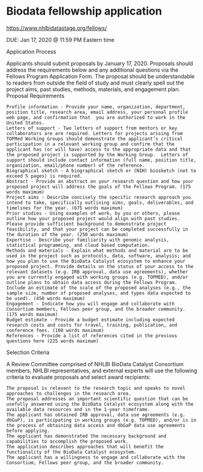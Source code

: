 # Biodata fellowship application

https://www.nhlbidatastage.org/fellows/

DUE: Jan 17, 2020 @ 11:59 PM Eastern time

Application Process

Applicants should submit proposals by January 17, 2020. Proposals should address the requirements below and any additional questions via the Fellows Program Application Form. The proposal should be understandable to readers from outside the field of study and must clearly spell out the project aims, past studies, methods, materials, and engagement plan.
Proposal Requirements

    Profile information - Provide your name, organization, department, position title, research area, email address, your personal profile web page, and confirmation that  you are authorized to work in the United States.
    Letters of support - Two letters of support from mentors or key collaborators are are required. Letters for projects arising from TOPMed Working Groups should demonstrate the applicant’s critical participation in a relevant working group and confirm that the applicant has (or will have) access to the appropriate data and that the proposed project is supported by the Working Group.  Letters of support should include contact information (full name, position title, organization, email/phone number) of the reference. 
    Biographical sketch - A biographical sketch or (NIH) biosketch (not to exceed 5 pages) is required.
    Abstract - Provide an abstract on your research question and how your proposed project will address the goals of the Fellows Program. (175 words maximum)
    Project aims - Describe concisely the specific research approach you intend to take, specifically outlining aims, goals, deliverables, and timelines for the year. (675 words maximum)
    Prior studies - Using examples of work, by you or others, please outline how your proposed project would align with past studies. Please provide sufficient background to demonstrate project feasibility, and that your project can be completed successfully in the duration of the year. (250 words maximum)
    Expertise - Describe your familiarity with genomic analysis, statistical programming, and cloud based computation.
    Methods and materials - Explain what methods and material are to be used in the project such as protocols, data, software, analysis; and how you plan to use the BioData Catalyst ecosystem to enhance your proposed project. Provide details on the status of your access to the relevant datasets (e.g. IRB approval, data use agreements), whether you are currently engaged with working groups (e.g. TOPMED), and/or outline plans to obtain data access during the Fellows Program. Include an estimate of the scale of the proposed analyses (e.g., the sample size, number of proposed analyses, and types data expected to be used). (450 words maximum)
    Engagement - Indicate how you will engage and collaborate with Consortium members, Fellows peer group, and the broader community. (175 words maximum)
    Budget estimate - Provide a budget estimate including expected research costs and costs for travel, training, publication, and conference fees. (100 words maximum)
    References - Provide a list of references cited in the previous questions here (225 words maximum) 

Selection Criteria

A Review Committee comprised of NHLBI BioData Catalyst Consortium members, NHLBI representatives, and external experts will use the following criteria to evaluate proposals and select award recipients:

    The proposal is relevant to the research topic and speaks to novel approaches to challenges in the research area.
    The proposal addresses an important scientific question that can be usefully answered using the BioData Catalyst ecosystem along with the available data resources and in the 1-year timeframe.
    The applicant has obtained IRB approval, data use agreements (e.g. dbGaP), is participating in working groups (e.g. TOPMED), and/or is in the process of obtaining data access and dbGaP data use agreements before applying.
    The applicant has demonstrated the necessary background and capabilities to accomplish the proposed work.
    The application describes approaches that will benefit the functionality of the BioData Catalyst ecosystem.
    The applicant has a willingness to engage and collaborate with the Consortium, Fellows peer group, and the broader community.



